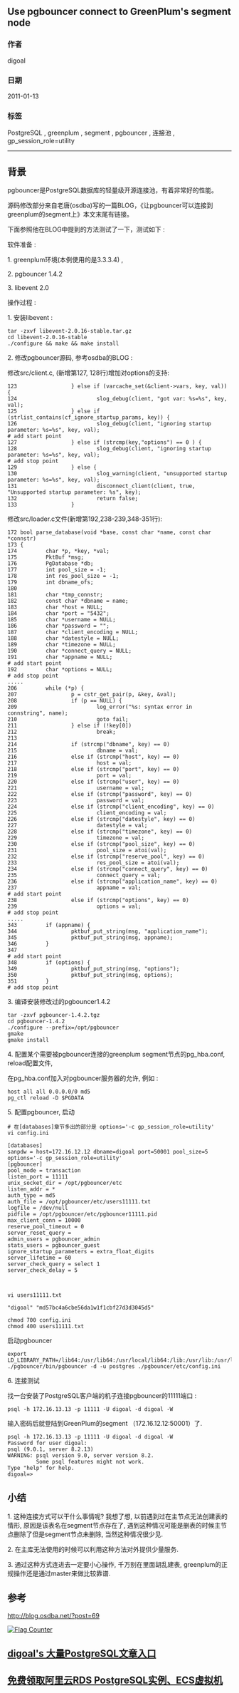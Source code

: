 ## Use pgbouncer connect to GreenPlum's segment node  
                            
### 作者                            
digoal                            
                            
### 日期                            
2011-01-13                       
                            
### 标签                            
PostgreSQL , greenplum , segment , pgbouncer , 连接池 , gp_session_role=utility      
                            
----                            
                            
## 背景       
pgbouncer是PostgreSQL数据库的轻量级开源连接池，有着非常好的性能。  
  
源码修改部分来自老唐(osdba)写的一篇BLOG，《让pgbouncer可以连接到greenplum的segment上》本文末尾有链接。  
  
下面参照他在BLOG中提到的方法测试了一下，测试如下 :   
  
软件准备 :   
  
1\. greenplum环境(本例使用的是3.3.3.4) ,  
  
2\. pgbouncer 1.4.2  
  
3\. libevent 2.0  
  
操作过程 :   
  
1\. 安装libevent :   
  
```  
tar -zxvf libevent-2.0.16-stable.tar.gz   
cd libevent-2.0.16-stable  
./configure && make && make install  
```  
  
2\. 修改pgbouncer源码, 参考osdba的BLOG :   
  
修改src/client.c, (新增第127, 128行)增加对options的支持:   
  
```  
123                 } else if (varcache_set(&client->vars, key, val)) {  
124                         slog_debug(client, "got var: %s=%s", key, val);  
125                 } else if (strlist_contains(cf_ignore_startup_params, key)) {  
126                         slog_debug(client, "ignoring startup parameter: %s=%s", key, val);  
# add start point  
127                 } else if (strcmp(key,"options") == 0 ) {  
128                         slog_debug(client, "ignoring startup parameter: %s=%s", key, val);  
# add stop point  
129                 } else {  
130                         slog_warning(client, "unsupported startup parameter: %s=%s", key, val);  
131                         disconnect_client(client, true, "Unsupported startup parameter: %s", key);  
132                         return false;  
133                 }  
```  
  
修改src/loader.c文件(新增第192,238-239,348-351行):  
  
```  
172 bool parse_database(void *base, const char *name, const char *connstr)  
173 {  
174         char *p, *key, *val;  
175         PktBuf *msg;  
176         PgDatabase *db;  
177         int pool_size = -1;  
178         int res_pool_size = -1;  
179         int dbname_ofs;  
180   
181         char *tmp_connstr;  
182         const char *dbname = name;  
183         char *host = NULL;  
184         char *port = "5432";  
185         char *username = NULL;  
186         char *password = "";  
187         char *client_encoding = NULL;  
188         char *datestyle = NULL;  
189         char *timezone = NULL;  
190         char *connect_query = NULL;  
191         char *appname = NULL;  
# add start point  
192         char *options = NULL;  
# add stop point  
.....  
206         while (*p) {  
207                 p = cstr_get_pair(p, &key, &val);  
208                 if (p == NULL) {  
209                         log_error("%s: syntax error in connstring", name);  
210                         goto fail;  
211                 } else if (!key[0])  
212                         break;  
213   
214                 if (strcmp("dbname", key) == 0)  
215                         dbname = val;  
216                 else if (strcmp("host", key) == 0)  
217                         host = val;  
218                 else if (strcmp("port", key) == 0)  
219                         port = val;  
220                 else if (strcmp("user", key) == 0)  
221                         username = val;  
222                 else if (strcmp("password", key) == 0)  
223                         password = val;  
224                 else if (strcmp("client_encoding", key) == 0)  
225                         client_encoding = val;  
226                 else if (strcmp("datestyle", key) == 0)  
227                         datestyle = val;  
228                 else if (strcmp("timezone", key) == 0)  
229                         timezone = val;  
230                 else if (strcmp("pool_size", key) == 0)  
231                         pool_size = atoi(val);  
232                 else if (strcmp("reserve_pool", key) == 0)  
233                         res_pool_size = atoi(val);  
234                 else if (strcmp("connect_query", key) == 0)  
235                         connect_query = val;  
236                 else if (strcmp("application_name", key) == 0)  
237                         appname = val;  
# add start point  
238                 else if (strcmp("options", key) == 0)  
239                         options = val;  
# add stop point  
.....  
343         if (appname) {  
344                 pktbuf_put_string(msg, "application_name");  
345                 pktbuf_put_string(msg, appname);  
346         }  
347   
# add start point  
348         if (options) {  
349                 pktbuf_put_string(msg, "options");  
350                 pktbuf_put_string(msg, options);  
351         }  
# add stop point  
```  
  
3\. 编译安装修改过的pgbouncer1.4.2  
  
```  
tar -zxvf pgbouncer-1.4.2.tgz  
cd pgbouncer-1.4.2  
./configure --prefix=/opt/pgbouncer  
gmake  
gmake install  
```  
  
4\. 配置某个需要被pgbouncer连接的greenplum segment节点的pg_hba.conf, reload配置文件,  
  
在pg_hba.conf加入对pgbouncer服务器的允许, 例如 :   
  
```  
host all all 0.0.0.0/0 md5  
pg_ctl reload -D $PGDATA  
```  
  
5\. 配置pgbouncer, 启动  
  
```  
# 在[databases]章节多出的部分是 options='-c gp_session_role=utility'   
vi config.ini   
  
[databases]  
sanpdw = host=172.16.12.12 dbname=digoal port=50001 pool_size=5 options='-c gp_session_role=utility'  
[pgbouncer]  
pool_mode = transaction  
listen_port = 11111  
unix_socket_dir = /opt/pgbouncer/etc  
listen_addr = *  
auth_type = md5  
auth_file = /opt/pgbouncer/etc/users11111.txt  
logfile = /dev/null  
pidfile = /opt/pgbouncer/etc/pgbouncer11111.pid  
max_client_conn = 10000  
reserve_pool_timeout = 0  
server_reset_query =   
admin_users = pgbouncer_admin  
stats_users = pgbouncer_guest  
ignore_startup_parameters = extra_float_digits  
server_lifetime = 60  
server_check_query = select 1  
server_check_delay = 5  
  
  
  
vi users11111.txt   
  
"digoal" "md57bc4a6cbe56da1w1f1cbf27d3d3045d5"  
  
chmod 700 config.ini  
chmod 400 users11111.txt  
```  
  
启动pgbouncer  
  
```  
export LD_LIBRARY_PATH=/lib64:/usr/lib64:/usr/local/lib64:/lib:/usr/lib:/usr/local/lib  
./pgbouncer/bin/pgbouncer -d -u postgres ./pgbouncer/etc/config.ini  
```  
  
6\. 连接测试  
  
找一台安装了PostgreSQL客户端的机子连接pgbouncer的11111端口 :   
  
```  
psql -h 172.16.13.13 -p 11111 -U digoal -d digoal -W  
```  
  
输入密码后就登陆到GreenPlum的segment （172.16.12.12:50001）了.  
  
```  
psql -h 172.16.13.13 -p 11111 -U digoal -d digoal -W  
Password for user digoal:   
psql (9.0.1, server 8.2.13)  
WARNING: psql version 9.0, server version 8.2.  
         Some psql features might not work.  
Type "help" for help.  
digoal=>   
```  
  
## 小结  
1\. 这种连接方式可以干什么事情呢? 我想了想, 以前遇到过在主节点无法创建表的情形, 原因是该表名在segment节点存在了, 遇到这种情况可能是删表的时候主节点删除了但是segment节点未删除, 当然这种情况很少见.  
  
2\. 在主库无法使用的时候可以利用这种方法对外提供少量服务.   
  
3\. 通过这种方式连进去一定要小心操作, 千万别在里面胡乱建表, greenplum的正规操作还是通过master来做比较靠谱.   
  
## 参考  
http://blog.osdba.net/?post=69   
  
  
<a rel="nofollow" href="http://info.flagcounter.com/h9V1"  ><img src="http://s03.flagcounter.com/count/h9V1/bg_FFFFFF/txt_000000/border_CCCCCC/columns_2/maxflags_12/viewers_0/labels_0/pageviews_0/flags_0/"  alt="Flag Counter"  border="0"  ></a>  
  
  
  
  
  
  
## [digoal's 大量PostgreSQL文章入口](https://github.com/digoal/blog/blob/master/README.md "22709685feb7cab07d30f30387f0a9ae")
  
  
## [免费领取阿里云RDS PostgreSQL实例、ECS虚拟机](https://free.aliyun.com/ "57258f76c37864c6e6d23383d05714ea")
  
